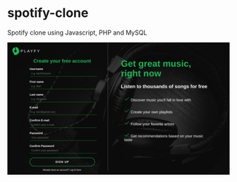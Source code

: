 # spotify-clone
Spotify clone using Javascript, PHP and MySQL

![Register](https://github.com/leomcg/spotify-clone/blob/develop/assets/images/screenshots/register.png?raw=true "Register Page")

